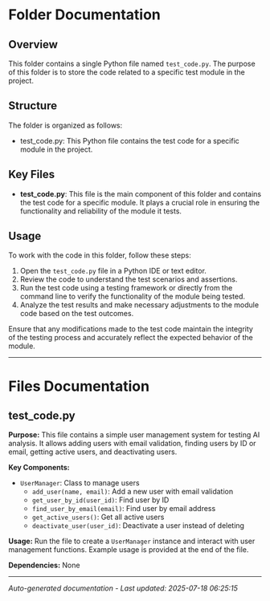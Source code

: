 # Folder Documentation

## Overview
This folder contains a single Python file named `test_code.py`. The purpose of this folder is to store the code related to a specific test module in the project.

## Structure
The folder is organized as follows:
- test_code.py: This Python file contains the test code for a specific module in the project.

## Key Files
- **test_code.py**: This file is the main component of this folder and contains the test code for a specific module. It plays a crucial role in ensuring the functionality and reliability of the module it tests.

## Usage
To work with the code in this folder, follow these steps:
1. Open the `test_code.py` file in a Python IDE or text editor.
2. Review the code to understand the test scenarios and assertions.
3. Run the test code using a testing framework or directly from the command line to verify the functionality of the module being tested.
4. Analyze the test results and make necessary adjustments to the module code based on the test outcomes.

Ensure that any modifications made to the test code maintain the integrity of the testing process and accurately reflect the expected behavior of the module.

---

# Files Documentation

## test_code.py

**Purpose:** This file contains a simple user management system for testing AI analysis. It allows adding users with email validation, finding users by ID or email, getting active users, and deactivating users.

**Key Components:**
- `UserManager`: Class to manage users
  - `add_user(name, email)`: Add a new user with email validation
  - `get_user_by_id(user_id)`: Find user by ID
  - `find_user_by_email(email)`: Find user by email address
  - `get_active_users()`: Get all active users
  - `deactivate_user(user_id)`: Deactivate a user instead of deleting

**Usage:** Run the file to create a `UserManager` instance and interact with user management functions. Example usage is provided at the end of the file.

**Dependencies:** None

---
*Auto-generated documentation - Last updated: 2025-07-18 06:25:15*
